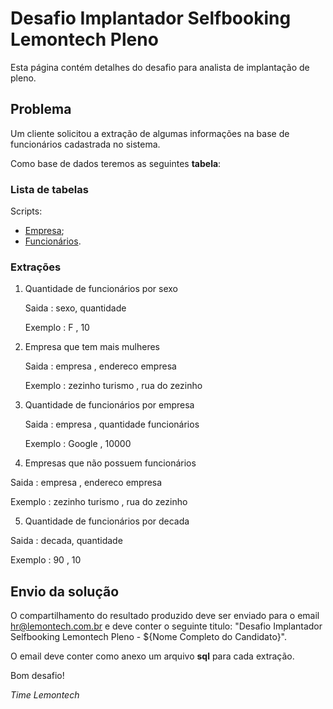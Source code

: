 Desafio Implantador Selfbooking Lemontech Pleno
======================================

Esta página contém detalhes do desafio para analista de implantação de pleno.

## Problema

Um cliente solicitou a extração de algumas informações na base de funcionários cadastrada no sistema.

Como base de dados teremos as seguintes <b>tabela</b>:

### Lista de tabelas

Scripts:

* <a href="https://github.com/caiooliveiraeti/desafio-impl-pleno/blob/master/empresa.sql" target="_blank">Empresa</a>;
* <a href="https://github.com/caiooliveiraeti/desafio-impl-pleno/blob/master/funcionario.sql" target="_blank">Funcionários</a>.

### Extrações

1. Quantidade de funcionários por sexo

	Saida	  : sexo,	quantidade

	Exemplo	: F   ,	10

2. Empresa que tem mais mulheres

	Saida	  : empresa         ,	endereco empresa

	Exemplo	: zezinho turismo ,	rua do zezinho

3. Quantidade de funcionários por empresa

	Saida	  : empresa , quantidade funcionários

	Exemplo	: Google  ,	10000

4. Empresas que não possuem funcionários

  Saida	  : empresa         ,	endereco empresa

  Exemplo	: zezinho turismo ,	rua do zezinho

5. Quantidade de funcionários por decada

  Saida	  : decada,	quantidade

  Exemplo	: 90    ,	10

## Envio da solução

O compartilhamento do resultado produzido deve ser enviado para o email <a href="mailto:hr@lemontech.com.br" target="_blank">hr@lemontech.com.br</a> e deve conter o seguinte titulo: "Desafio Implantador Selfbooking Lemontech Pleno - ${Nome Completo do Candidato}".

O email deve conter como anexo um arquivo <b>sql</b> para cada extração.

Bom desafio!

*Time Lemontech*
